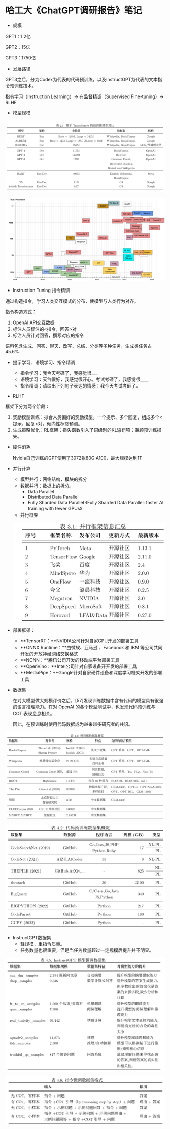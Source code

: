 # 哈工大《ChatGPT调研报告》笔记

- 规模

GPT1：1.2亿

GPT2：15亿

GPT3：1750亿

- 发展路径

GPT3之后，分为Codex为代表的代码预训练，以及InstructGPT为代表的文本指令预训练技术。

指令学习（Instruction Learning）→ 有监督精调（Supervised Fine-tuning）→  RLHF

- 模型规模

![Untitled](哈工大《ChatGPT调研报告》笔记/Untitled.png)

![Untitled](哈工大《ChatGPT调研报告》笔记/Untitled%201.png)

- Instruction Tuning 指令精调

通过构造指令，学习人类交互模式的分布，使模型与人类行为对齐。

指令构造方式：

1. OpenAI API交互数据
2. 标注人员标注的<指令，回答>对
3. 标注人员针对回答，撰写对应的指令

语料包含生成、问答、聊天、改写、总结、分类等多种任务，生成类任务占45.6%

- 提示学习、语境学习、指令精调
    - 指令学习：我今天考砸了，我感觉很___
    - 语境学习：天气很好，我感觉很开心。考试考砸了，我感觉很____
    - 指令精调：请给出下列句子表达的情感：我今天考试考砸了。

- RLHF

框架下分为两个阶段：

1. 奖励模型训练：拟合人类偏好的奖励模型。一个提示、多个回复，组成多个<提示，回复>对，倾向性标签预测。
2. 生成策略优化：RL框架；损失函数引入了词级别的KL惩罚项；兼顾预训练损失。

- 硬件消耗
    
    Nvidia自己训练的GPT使用了3072张80G A100，最大规模达到1T
    
- 并行计算
    - 模型并行：网络结构，模块的拆分
    - 数据并行：数据上的拆分。
        - Data Parallel
        - Distributed Data Parallel
        - Fully Sharded Data Parallel 《Fully Sharded Data Parallel: faster AI training with fewer GPUs》
    - 并行框架
    
    ![Untitled](哈工大《ChatGPT调研报告》笔记/Untitled%202.png)
    

- 部署框架：
    - **TensorRT：**NVIDIA公司针对自家GPU开发的部署工具
    - **ONNX Runtime：**由微软、亚马逊 、Facebook 和 IBM 等公司共同开发的开放神经网络交换格式
    - **NCNN：**腾讯公司开发的移动端平台部署工具
    - **OpenVino：**Intel公司针对自家设备开开发的部署工具
    - **MediaPipe：**Google针对自家硬件设备和深度学习框架开发的部署工具
    
- 数据集
    
    在对大模型做大规模评价之后，[57]发现训练数据中含有代码的模型具有很强的语言推理能力。在对 OpenAI 的各个模型测试中，也发现代码预训练与 COT 表现息息相关。
    
    因此，在预训练时使用代码数据成为越来越多研究者的共识。
    

![Untitled](哈工大《ChatGPT调研报告》笔记/Untitled%203.png)

![Untitled](哈工大《ChatGPT调研报告》笔记/Untitled%204.png)

- InstructGPT数据集
    - 轻规模，重指令质量。
    - 任务数量也很重要，但是当任务数量超过一定规模后提升并不明显。

![Untitled](哈工大《ChatGPT调研报告》笔记/Untitled%205.png)

![Untitled](哈工大《ChatGPT调研报告》笔记/Untitled%206.png)